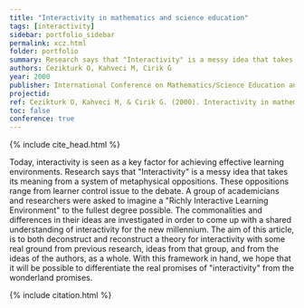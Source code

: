 ```yaml
---
title: "Interactivity in mathematics and science education"
tags: [interactivity]
sidebar: portfolio_sidebar
permalink: xcz.html
folder: portfolio
summary: Research says that "Interactivity" is a messy idea that takes its meaning from a system of metaphysical oppositions. These oppositions range from learner control issue to the debate.
authors: Cezikturk O, Kahveci M, Cirik G
year: 2000
publisher: International Conference on Mathematics/Science Education and Technology (M/SET)
projectid:
ref: Cezikturk O, Kahveci M, & Cirik G. (2000). Interactivity in mathematics and science education. In <i>Proceedings of International Conference on Mathematics / Science Education and Technology 2000</i> (pp. 106-111). Association for the Advancement of Computing in Education (AACE). Retrieved August 26, 2020 from <a href="https://www.learntechlib.org/primary/p/15425">https://www.learntechlib.org/primary/p/15425/</a>.
toc: false
conference: true
---
```


{% include cite_head.html %}

Today, interactivity is seen as a key factor for achieving effective learning environments. Research says that "Interactivity" is a messy idea that takes its meaning from a system of metaphysical oppositions. These oppositions range from learner control issue to the debate. A group of academicians and researchers were asked to imagine a "Richly Interactive Learning Environment" to the fullest degree possible. The commonalities and differences in their ideas are investigated in order to come up with a shared understanding of interactivity for the new millennium. The aim of this article, is to both deconstruct and reconstruct a theory for interactivity with some real ground from previous research, ideas from that group, and from the ideas of the authors, as a whole. With this framework in hand, we hope that it will be possible to differentiate the real promises of "interactivity" from the wonderland promises.

{% include citation.html %}